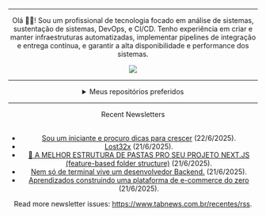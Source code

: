 <div align="center">
<hr>
<p>Olá 👋🏾! Sou um profissional de tecnologia focado em análise de sistemas, sustentação de sistemas, DevOps, e CI/CD. Tenho experiência em criar e manter infraestruturas automatizadas, implementar pipelines de integração e entrega contínua, e garantir a alta disponibilidade e performance dos sistemas.</p>
  <img src="https://media.giphy.com/media/yAGIvCiwPJn5C/giphy.gif">
<hr>
  <details>
  <summary>Meus repositórios preferidos</summary>
  <br />
  Alguns dos meus melhores repositórios:
  <br />
<br />
  <ul><li><a href=https://github.com/commitgeist/aluratube target="_blank" rel="noopener noreferrer">commitgeist/aluratube</a> (<b>0</b> ✨ and <b>0</b> 🍴): Aluratube - Desenvolvido durante a imersão React da Alura no final de 2022</li><li><a href=https://github.com/commitgeist/nlw-ia target="_blank" rel="noopener noreferrer">commitgeist/nlw-ia</a> (<b>0</b> ✨ and <b>0</b> 🍴): Projeto desenvolvido durante a NLW IA - Usando a API da OPENAI</li><li><a href=https://github.com/commitgeist/nlw-journey-ia target="_blank" rel="noopener noreferrer">commitgeist/nlw-journey-ia</a> (<b>0</b> ✨ and <b>0</b> 🍴): NLW IA - Agent de viagens usando python + langchain + GPT</li>
<li>More coming soon :).</li>
</ul>
  </details>
  <hr/>
    <summary>Recent Newsletters</summary>
  <br />
  <ul>
    <li><a href=https://www.tabnews.com.br/GuilhermeCarpi/sou-um-iniciante-e-quero-dicas-para-crescer target="_blank" rel="noopener noreferrer">Sou um iniciante e procuro dicas para crescer</a> (22/6/2025).</li><li><a href=https://www.tabnews.com.br/Lost32x/lost32x target="_blank" rel="noopener noreferrer">Lost32x</a> (21/6/2025).</li><li><a href=https://www.tabnews.com.br/m4c1el/a-melhor-estrutura-de-pastas-pro-seu-projeto-next-js-feature-based-folder-structure target="_blank" rel="noopener noreferrer">📁 A MELHOR ESTRUTURA DE PASTAS PRO SEU PROJETO NEXT.JS (feature-based folder structure)</a> (21/6/2025).</li><li><a href=https://www.tabnews.com.br/MichelRooney/nem-so-de-terminal-vive-um-desenvolvedor-backend target="_blank" rel="noopener noreferrer">Nem só de terminal vive um desenvolvedor Backend.</a> (21/6/2025).</li><li><a href=https://www.tabnews.com.br/jnettome/aprendizados-construindo-uma-plataforma-de-e-commerce-do-zero target="_blank" rel="noopener noreferrer">Aprendizados construindo uma plataforma de e-commerce do zero</a> (21/6/2025).</li>
  </ul>
<p>Read more newsletter issues: <a href="https://www.tabnews.com.br/recentes/rss">https://www.tabnews.com.br/recentes/rss</a>.</p>
  </details>
